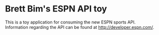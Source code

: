 # Brett Bim's ESPN API toy

This is a toy application for consuming the new ESPN sports API.  
Information regarding the API can be found at http://developer.espn.com/.
